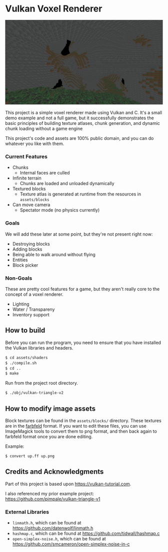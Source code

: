 # Vulkan Voxel Renderer

![Game Screenshot](./screenshots/1.png)

This project is a simple voxel renderer made using Vulkan and C.
It's a small demo example and not a full game,
but it successfully demonstrates the basic principles of building texture atlases, chunk generation, and dynamic chunk loading without a game engine

This project's code and assets are 100% public domain, and you can do whatever you like with them.

### Current Features
* Chunks
  * Internal faces are culled
* Infinite terrain
  * Chunks are loaded and unloaded dynamically
* Textured blocks
  * Texture atlas is generated at runtime from the resources in `assets/blocks`
* Can move camera
  * Spectator mode (no physics currently)

### Goals
We will add these later at some point, but they're not present right now:

* Destroying blocks
* Adding blocks
* Being able to walk around without flying
* Entities
* Block picker

### Non-Goals
These are pretty cool features for a game, but they aren't really core to the concept of a voxel renderer.

* Lighting
* Water / Transpareny
* Inventory support

## How to build

Before you can run the program, you need to ensure that you have installed the Vulkan libraries and headers.

```bash
$ cd assets/shaders
$ ./compile.sh
$ cd ..
$ make
```

Run from the project root directory.

```bash
$ ./obj/vulkan-triangle-v2
```

## How to modify image assets
Block textures can be found in the `assets/blocks/` directory.
These textures are in the [farbfeld](http://tools.suckless.org/farbfeld/) format.
If you want to edit these files, you can use ImageMagick tools to convert them to png format,
and then back again to farbfeld format once you are done editing.

Example:
```bash
$ convert up.ff up.png
```

## Credits and Acknowledgments
Part of this project is based upon <https://vulkan-tutorial.com>.

I also referenced my prior example project: <https://github.com/pimpale/vulkan-triangle-v1>

### External Libraries
* `linmath.h`, which can be found at <https://github.com/datenwolf/linmath.h>
* `hashmap.c`, which can be found at <https://github.com/tidwall/hashmap.c>
* `open-simplex-noise.h`, which can be found at <https://github.com/smcameron/open-simplex-noise-in-c>

